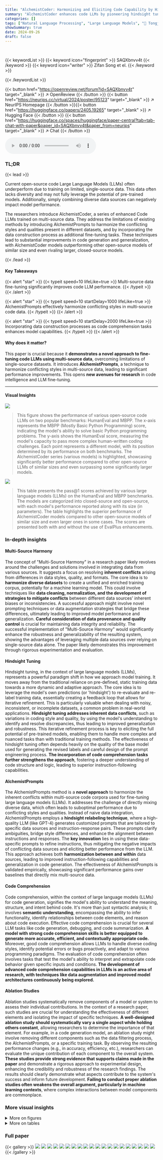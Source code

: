 ```yaml
---
title: "AlchemistCoder: Harmonizing and Eliciting Code Capability by Hindsight Tuning on Multi-source Data"
summary: "AlchemistCoder enhances code LLMs by pioneering hindsight tuning on multi-source data, harmonizing conflicting styles via AlchemistPrompts, and achieving state-of-the-art performance."
categories: []
tags: ["Natural Language Processing", "Large Language Models", "🏢 Tongji University",]
showSummary: true
date: 2024-09-26
draft: false
---
```


<br>

{{< keywordList >}}
{{< keyword icon="fingerprint" >}} SAQXbnvv4t {{< /keyword >}}
{{< keyword icon="writer" >}} Zifan Song et el. {{< /keyword >}}
 
{{< /keywordList >}}

{{< button href="https://openreview.net/forum?id=SAQXbnvv4t" target="_blank" >}}
↗ OpenReview
{{< /button >}}
{{< button href="https://neurips.cc/virtual/2024/poster/95123" target="_blank" >}}
↗ NeurIPS Homepage
{{< /button >}}{{< button href="https://huggingface.co/papers/2405.19265" target="_blank" >}}
↗ Hugging Face
{{< /button >}}
{{< button href="https://huggingface.co/spaces/huggingface/paper-central?tab=tab-chat-with-paper&paper_id=SAQXbnvv4t&paper_from=neurips" target="_blank" >}}
↗ Chat
{{< /button >}}



<audio controls>
    <source src="https://ai-paper-reviewer.com/SAQXbnvv4t/podcast.wav" type="audio/wav">
    Your browser does not support the audio element.
</audio>


### TL;DR


{{< lead >}}

Current open-source code Large Language Models (LLMs) often underperform due to training on limited, single-source data. This data often lacks diversity and may not fully leverage the potential of pre-trained models.  Additionally, simply combining diverse data sources can negatively impact model performance. 

The researchers introduce AlchemistCoder, a series of enhanced Code LLMs trained on multi-source data.  They address the limitations of existing methods by introducing AlchemistPrompts to harmonize the conflicting styles and qualities present in different datasets, and by incorporating the data construction process as additional fine-tuning tasks.  These techniques lead to substantial improvements in code generation and generalization, with AlchemistCoder models outperforming other open-source models of similar size and even rivaling larger, closed-source models.

{{< /lead >}}


#### Key Takeaways

{{< alert "star" >}}
{{< typeit speed=10 lifeLike=true >}} Multi-source data fine-tuning significantly improves code LLM performance. {{< /typeit >}}
{{< /alert >}}

{{< alert "star" >}}
{{< typeit speed=10 startDelay=1000 lifeLike=true >}} AlchemistPrompts effectively harmonize conflicting styles in multi-source code data. {{< /typeit >}}
{{< /alert >}}

{{< alert "star" >}}
{{< typeit speed=10 startDelay=2000 lifeLike=true >}} Incorporating data construction processes as code comprehension tasks enhances model capabilities. {{< /typeit >}}
{{< /alert >}}

#### Why does it matter?
This paper is crucial because it **demonstrates a novel approach to fine-tuning code LLMs using multi-source data**, overcoming limitations of single-source datasets.  It introduces **AlchemistPrompts**, a technique to harmonize conflicting styles in multi-source data, leading to significant performance improvements. This opens **new avenues for research** in code intelligence and LLM fine-tuning.

------
#### Visual Insights



![](https://ai-paper-reviewer.com/SAQXbnvv4t/figures_0_1.jpg)

> This figure shows the performance of various open-source code LLMs on two popular benchmarks: HumanEval and MBPP.  The x-axis represents the MBPP (Mostly Basic Python Programming) score, indicating the model's ability to solve basic Python programming problems. The y-axis shows the HumanEval score, measuring the model's capacity to pass more complex human-written coding challenges. Each point represents a different model, with its position determined by its performance on both benchmarks.  The AlchemistCoder series (various models) is highlighted, showcasing significantly better performance compared to other open-source LLMs of similar sizes and even surpassing some significantly larger models.





![](https://ai-paper-reviewer.com/SAQXbnvv4t/tables_6_1.jpg)

> This table presents the pass@1 scores achieved by various large language models (LLMs) on the HumanEval and MBPP benchmarks.  The models are categorized into closed-source and open-source, with each model's performance reported along with its size (in parameters).  The table highlights the superior performance of AlchemistCoder models compared to other open-source models of similar size and even larger ones in some cases.  The scores are presented both with and without the use of EvalPlus enhancements.





### In-depth insights


#### Multi-Source Harmony
The concept of "Multi-Source Harmony" in a research paper likely revolves around the challenges and solutions involved in integrating data from various sources.  It suggests a focus on resolving **inherent conflicts** arising from differences in data styles, quality, and formats. The core idea is to **harmonize diverse datasets** to create a unified and enriched training corpus, potentially for a machine learning model.  This could involve techniques like **data cleaning, normalization, and the development of strategies to mitigate conflicts** between different data sources' inherent biases or inconsistencies. A successful approach might involve novel prompting techniques or data augmentation strategies that bridge these differences, ultimately leading to improved model performance and generalization.  **Careful consideration of data provenance and quality control** is crucial for maintaining data integrity and reliability.  The successful implementation of "Multi-Source Harmony" would significantly enhance the robustness and generalizability of the resulting system, showing the advantages of leveraging multiple data sources over relying on single-source data alone.  The paper likely demonstrates this improvement through rigorous experimentation and evaluation.

#### Hindsight Tuning
Hindsight tuning, in the context of large language models (LLMs), represents a powerful paradigm shift in how we approach model training.  It moves away from the traditional reliance on pre-defined, static training data towards a more dynamic and adaptive approach.  The core idea is to leverage the model's own predictions (or 'hindsight') to re-evaluate and re-label training data, essentially creating a feedback loop that allows for iterative refinement. This is particularly valuable when dealing with noisy, inconsistent, or incomplete datasets, a common problem in real-world applications.  **Hindsight tuning addresses inherent data conflicts**, such as variations in coding style and quality, by using the model's understanding to identify and resolve discrepancies, thus leading to improved generalization and robustness.  This iterative refinement process is key to eliciting the full potential of pre-trained models, enabling them to handle more complex and nuanced tasks than with traditional training methods. The effectiveness of hindsight tuning often depends heavily on the quality of the base model used for generating the revised labels and careful design of the prompt engineering process.  **The incorporation of code comprehension tasks further strengthens the approach**, fostering a deeper understanding of code structure and logic, leading to superior instruction-following capabilities.

#### AlchemistPrompts
The AlchemistPrompts method is a **novel approach** to harmonize the inherent conflicts within multi-source code corpora used for fine-tuning large language models (LLMs).  It addresses the challenge of directly mixing diverse data, which often leads to suboptimal performance due to conflicting styles and qualities.  Instead of naive data integration, AlchemistPrompts employs a **hindsight relabeling technique**, where a high-quality LLM (like GPT-4) generates customized prompts that are tailored to specific data sources and instruction-response pairs. These prompts clarify ambiguities, bridge style differences, and enhance the alignment between instructions and responses.  The **key innovation** lies in using these data-specific prompts to refine instructions, thus mitigating the negative impacts of conflicting data sources and eliciting better performance from the LLM.  This approach achieves both **harmonization between and within** data sources, leading to improved instruction-following capabilities and generalization in code generation. The effectiveness of AlchemistPrompts is validated empirically, showcasing significant performance gains over baselines that directly mix multi-source data.

#### Code Comprehension
Code comprehension, within the context of large language models (LLMs) for code generation, signifies the model's ability to understand the meaning, structure, and intent behind code.  It's more than just syntactic analysis; it involves **semantic understanding**, encompassing the ability to infer functionality, identify relationships between code elements, and reason about code execution.  Effective code comprehension is crucial for several LLM tasks like code generation, debugging, and code summarization.  **A model with strong code comprehension skills is better equipped to generate more accurate, efficient, and contextually appropriate code.**  Moreover, good code comprehension allows LLMs to handle diverse coding styles, identify potential errors or bugs proactively, and adapt to various programming paradigms.  The evaluation of code comprehension often involves tasks that test the model's ability to interpret and extrapolate code behavior given specific inputs and conditions. **The development of advanced code comprehension capabilities in LLMs is an active area of research, with techniques like data augmentation and improved model architectures continuously being explored.**

#### Ablation Studies
Ablation studies systematically remove components of a model or system to assess their individual contributions.  In the context of a research paper, such studies are crucial for understanding the effectiveness of different elements and isolating the impact of specific techniques.  **A well-designed ablation study should systematically vary a single aspect while holding others constant**, allowing researchers to determine the importance of that element.  For example, in a code generation model, an ablation study might involve removing different components such as the data filtering process, the AlchemistPrompts, or a specific training task.  By observing the resulting performance changes (e.g., in accuracy, efficiency, etc.), researchers can evaluate the unique contribution of each component to the overall system. **These studies provide strong evidence that supports claims made in the paper** and demonstrate a rigorous approach to experimental design, enhancing the credibility and robustness of the research findings. The results should clearly demonstrate what aspects contribute to the system's success and inform future development.  **Failing to conduct proper ablation studies often weakens the overall argument, particularly in machine learning contexts**, where complex interactions between model components are commonplace.


### More visual insights

<details>
<summary>More on figures
</summary>


![](https://ai-paper-reviewer.com/SAQXbnvv4t/figures_1_1.jpg)

> This figure presents a scatter plot comparing the performance of various open-source code large language models (Code LLMs) on two popular code benchmarks: HumanEval and MBPP.  The x-axis represents the MBPP score (Pass@1), and the y-axis shows the HumanEval score (Pass@1).  Each point represents a different Code LLM, with its position indicating its performance on both benchmarks.  The plot highlights that the AlchemistCoder series significantly outperforms other open-source Code LLMs of similar sizes, even rivaling or surpassing much larger models.


![](https://ai-paper-reviewer.com/SAQXbnvv4t/figures_2_1.jpg)

> This figure shows the performance of various open-source code large language models (Code LLMs) on two popular benchmarks: HumanEval and MBPP.  The x-axis represents the MBPP score (Pass@1), and the y-axis represents the HumanEval score (Pass@1). Each point represents a different Code LLM, and its position indicates its performance on both benchmarks.  The figure highlights the superior performance of the AlchemistCoder series compared to other models of similar size and even larger models.


![](https://ai-paper-reviewer.com/SAQXbnvv4t/figures_3_1.jpg)

> This figure shows a scatter plot comparing the performance of various open-source code LLMs on two popular benchmarks: HumanEval and MBPP.  The x-axis represents the MBPP score (higher is better), and the y-axis represents the HumanEval score (higher is better). Each point represents a different LLM, and the size of the point is proportional to the model size. The plot clearly shows that the AlchemistCoder series significantly outperforms other open-source LLMs of comparable size, and even rivals or surpasses larger models.


![](https://ai-paper-reviewer.com/SAQXbnvv4t/figures_5_1.jpg)

> This figure shows a scatter plot comparing the performance of various open-source code LLMs on two popular benchmarks: HumanEval and MBPP. The x-axis represents the MBPP score (Pass@1), and the y-axis represents the HumanEval score (Pass@1). Each point represents a different LLM model, with its position determined by its performance on both benchmarks. The plot highlights the superior performance of the AlchemistCoder series, surpassing other open-source models in both benchmarks.


![](https://ai-paper-reviewer.com/SAQXbnvv4t/figures_5_2.jpg)

> This figure is a scatter plot showing the performance of various open-source code LLMs on two popular code benchmarks: HumanEval and MBPP.  The x-axis represents the MBPP score (higher is better), and the y-axis represents the HumanEval score (higher is better). Each point represents a different LLM, with the size of the point possibly indicating the model size.  The AlchemistCoder series of models are highlighted, demonstrating significantly better performance than other open-source models of similar size, and even rivaling or surpassing larger models.


![](https://ai-paper-reviewer.com/SAQXbnvv4t/figures_7_1.jpg)

> This figure shows a scatter plot comparing the performance of various open-source code LLMs on two popular benchmarks: HumanEval and MBPP.  The x-axis represents the MBPP score (Pass@1), and the y-axis represents the HumanEval score (Pass@1). Each point represents a different LLM model, with its position indicating its performance on both benchmarks.  The AlchemistCoder series (multiple models of varying sizes) is highlighted, demonstrating significantly better performance than other open-source models of comparable size and even rivaling or exceeding much larger models.


![](https://ai-paper-reviewer.com/SAQXbnvv4t/figures_8_1.jpg)

> This figure shows a scatter plot comparing the performance of various open-source code LLMs on two popular benchmarks: HumanEval and MBPP.  The x-axis represents the MBPP score (Pass@1), and the y-axis represents the HumanEval score (Pass@1). Each point represents a different LLM, with its size indicating the model's parameter count.  The plot highlights that AlchemistCoder models significantly outperform other open-source LLMs of comparable size and even rival or surpass larger models.


![](https://ai-paper-reviewer.com/SAQXbnvv4t/figures_9_1.jpg)

> This figure shows the performance of various open-source code large language models (Code LLMs) on two popular benchmarks: HumanEval and MBPP.  The x-axis represents the MBPP score (Pass@1), and the y-axis represents the HumanEval score (Pass@1). Each point represents a different Code LLM, with its position indicating its performance on both benchmarks.  The AlchemistCoder series of models significantly outperforms other models, especially those of similar size (6.7B/7B parameters), even rivaling or surpassing much larger models (15B/33B/70B parameters).  The figure highlights the superior performance of the AlchemistCoder models achieved through the methods described in the paper.


![](https://ai-paper-reviewer.com/SAQXbnvv4t/figures_14_1.jpg)

> This figure compares the performance of various open-source code large language models (Code LLMs) on two popular benchmarks: HumanEval and MBPP.  The x-axis represents the MBPP score (Pass@1), and the y-axis represents the HumanEval score (Pass@1). Each point represents a different Code LLM, and the size of the point indicates the model's size. The AlchemistCoder series shows significantly better performance compared to other models of similar size and even surpasses larger models.


![](https://ai-paper-reviewer.com/SAQXbnvv4t/figures_16_1.jpg)

> This figure shows a scatter plot comparing the performance of various open-source code large language models (Code LLMs) on two popular benchmarks: HumanEval and MBPP.  The x-axis represents the MBPP score (Pass@1), and the y-axis represents the HumanEval score (Pass@1). Each point represents a different Code LLM, with its position indicating its performance on both benchmarks. The plot highlights the superior performance of the AlchemistCoder series compared to other models of similar size and even some larger models.


![](https://ai-paper-reviewer.com/SAQXbnvv4t/figures_16_2.jpg)

> This figure shows the performance of various open-source code large language models (Code LLMs) on two popular benchmarks: HumanEval and MBPP.  The x-axis represents the MBPP score (Pass@1), and the y-axis represents the HumanEval score (Pass@1). Each point represents a different Code LLM, with its position indicating its performance on both benchmarks.  The AlchemistCoder series of models (various versions indicated by different shapes) significantly outperforms other models of similar size, and even rivals or surpasses much larger models. The figure visually demonstrates the superior performance and effectiveness of the AlchemistCoder approach.


![](https://ai-paper-reviewer.com/SAQXbnvv4t/figures_17_1.jpg)

> This figure shows the performance of various open-source code large language models (Code LLMs) on two popular benchmarks: HumanEval and MBPP.  The x-axis represents the MBPP score (Pass@1), and the y-axis represents the HumanEval score (Pass@1). Each point represents a different Code LLM, with its position indicating its performance on both benchmarks.  The AlchemistCoder series of models (represented by different colored points) consistently outperforms all other open-source models, showcasing the effectiveness of the proposed method.  The figure highlights a significant improvement in performance compared to models that directly mix data from multiple sources, demonstrating the benefit of the AlchemistCoder's approach to harmonizing multi-source data.


</details>




<details>
<summary>More on tables
</summary>


![](https://ai-paper-reviewer.com/SAQXbnvv4t/tables_6_2.jpg)
> Table 2 presents the pass@1 scores on the HumanEval-X benchmark for various models, showcasing their multilingual code generation capabilities.  Table 3 shows pass@1 scores on the DS-1000 benchmark focusing on data science code completion, comparing performance across different models and highlighting the specific libraries (Pandas, NumPy, TensorFlow, SciPy, Scikit-learn, PyTorch, Matplotlib) involved in the tasks.

![](https://ai-paper-reviewer.com/SAQXbnvv4t/tables_7_1.jpg)
> This table presents the ablation study results of the AlchemistCoder-CL-7B model's performance on HumanEval and MBPP benchmarks.  It analyzes the impact of different components of the proposed method: multi-source data integration, data decontamination, AlchemistPrompt harmonization, and three code understanding tasks (instruction evolution, data filtering, and code review). Each row represents a different combination of these components, showing the pass@1 scores on both benchmarks. The final row shows the model's performance with all components included, demonstrating the overall improvement achieved.

![](https://ai-paper-reviewer.com/SAQXbnvv4t/tables_9_1.jpg)
> This table presents the performance of AlchemistCoder models (6.7B and 7B parameters), along with several baseline models, across three diverse benchmarks: MMLU (evaluating multitask language understanding), BBH (assessing comprehensive reasoning), and GSM8K (testing mathematical ability).  The average score across all three benchmarks is also provided for each model, offering a comparative overview of their general-purpose capabilities.  The results highlight AlchemistCoder's superior performance compared to the base models on these benchmarks, showcasing its improved abilities in various reasoning and comprehension tasks.

![](https://ai-paper-reviewer.com/SAQXbnvv4t/tables_14_1.jpg)
> This table presents the pass@1 scores achieved by various large language models (LLMs) on two popular code generation benchmarks: HumanEval and MBPP.  It compares the performance of both closed-source models (GPT-3.5-Turbo and GPT-4-Turbo) and various open-source models across different parameter scales, highlighting the relative performance of AlchemistCoder models (AlchemistCoder-L, AlchemistCoder-CL, AlchemistCoder-DS) compared to other models of similar size and larger models.

![](https://ai-paper-reviewer.com/SAQXbnvv4t/tables_14_2.jpg)
> This table presents the results of an ablation study conducted to evaluate the effectiveness of multi-source data integration and AlchemistPrompt harmonizations on the HumanEval and MBPP benchmarks. The study systematically increased the number of data sources used for fine-tuning, while incorporating AlchemistPrompt harmonizations to address inherent conflicts between different data sources.  The results demonstrate the impact of each component on the model's performance, showcasing the effectiveness of the proposed method in enhancing code generation capabilities.

</details>




### Full paper

{{< gallery >}}
<img src="https://ai-paper-reviewer.com/SAQXbnvv4t/1.png" class="grid-w50 md:grid-w33 xl:grid-w25" />
<img src="https://ai-paper-reviewer.com/SAQXbnvv4t/2.png" class="grid-w50 md:grid-w33 xl:grid-w25" />
<img src="https://ai-paper-reviewer.com/SAQXbnvv4t/3.png" class="grid-w50 md:grid-w33 xl:grid-w25" />
<img src="https://ai-paper-reviewer.com/SAQXbnvv4t/4.png" class="grid-w50 md:grid-w33 xl:grid-w25" />
<img src="https://ai-paper-reviewer.com/SAQXbnvv4t/5.png" class="grid-w50 md:grid-w33 xl:grid-w25" />
<img src="https://ai-paper-reviewer.com/SAQXbnvv4t/6.png" class="grid-w50 md:grid-w33 xl:grid-w25" />
<img src="https://ai-paper-reviewer.com/SAQXbnvv4t/7.png" class="grid-w50 md:grid-w33 xl:grid-w25" />
<img src="https://ai-paper-reviewer.com/SAQXbnvv4t/8.png" class="grid-w50 md:grid-w33 xl:grid-w25" />
<img src="https://ai-paper-reviewer.com/SAQXbnvv4t/9.png" class="grid-w50 md:grid-w33 xl:grid-w25" />
<img src="https://ai-paper-reviewer.com/SAQXbnvv4t/10.png" class="grid-w50 md:grid-w33 xl:grid-w25" />
<img src="https://ai-paper-reviewer.com/SAQXbnvv4t/11.png" class="grid-w50 md:grid-w33 xl:grid-w25" />
<img src="https://ai-paper-reviewer.com/SAQXbnvv4t/12.png" class="grid-w50 md:grid-w33 xl:grid-w25" />
<img src="https://ai-paper-reviewer.com/SAQXbnvv4t/13.png" class="grid-w50 md:grid-w33 xl:grid-w25" />
<img src="https://ai-paper-reviewer.com/SAQXbnvv4t/14.png" class="grid-w50 md:grid-w33 xl:grid-w25" />
<img src="https://ai-paper-reviewer.com/SAQXbnvv4t/15.png" class="grid-w50 md:grid-w33 xl:grid-w25" />
<img src="https://ai-paper-reviewer.com/SAQXbnvv4t/16.png" class="grid-w50 md:grid-w33 xl:grid-w25" />
<img src="https://ai-paper-reviewer.com/SAQXbnvv4t/17.png" class="grid-w50 md:grid-w33 xl:grid-w25" />
<img src="https://ai-paper-reviewer.com/SAQXbnvv4t/18.png" class="grid-w50 md:grid-w33 xl:grid-w25" />
<img src="https://ai-paper-reviewer.com/SAQXbnvv4t/19.png" class="grid-w50 md:grid-w33 xl:grid-w25" />
<img src="https://ai-paper-reviewer.com/SAQXbnvv4t/20.png" class="grid-w50 md:grid-w33 xl:grid-w25" />
{{< /gallery >}}